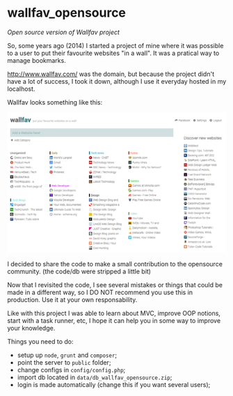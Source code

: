 # wallfav_opensource
*Open source version of Wallfav project*

So, some years ago (2014) I started a project of mine where it was possible to a user to put their favourite websites "in a wall". It was a pratical way to manage bookmarks.

http://www.wallfav.com/ was the domain, but because the project didn't have a lot of success, I took it down, although I use it everyday hosted in my localhost.

Wallfav looks something like this:

<img src="public/img/app-bg.png">

I decided to share the code to make a small contribution to the opensource community. (the code/db were stripped a little bit)

Now that I revisited the code, I see several mistakes or things that could be made in a different way, so I DO NOT recommend you use this in production. Use it at your own responsability.

Like with this project I was able to learn about MVC, improve OOP notions, start with a task runner, etc, I hope it can help you in some way to improve your knowledge.

Things you need to do:
- setup up `node`, `grunt` and `composer`;
- point the server to `public` folder;
- change configs in `config/config.php`;
- import db located in `data/db_wallfav_opensource.zip`;
- login is made automatically (change this if you want several users);
